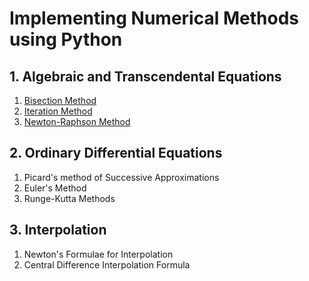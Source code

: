 # Implementing Numerical Methods using Python

## 1. Algebraic and Transcendental Equations

1. [Bisection Method](bisection.py)
2. [Iteration Method](iteration.py)
3. [Newton-Raphson Method](newtonraphson.py)

## 2. Ordinary Differential Equations

1. Picard's method of Successive Approximations
2. Euler's Method
3. Runge-Kutta Methods

## 3. Interpolation

1. Newton's Formulae for Interpolation
2. Central Difference Interpolation Formula
